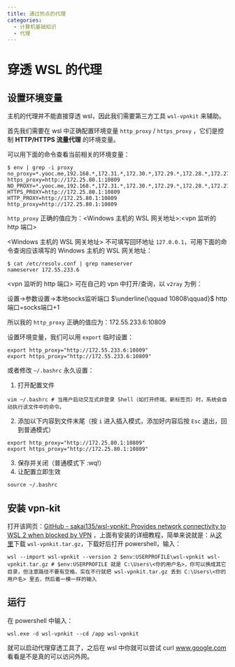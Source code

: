 ```yaml
---
title: 通过热点的代理
categories:
  - 计算机基础知识
  - 代理
---
```

# 穿透 WSL 的代理

## 设置环境变量

主机的代理并不能直接穿透 wsl，因此我们需要第三方工具 `wsl-vpnkit` 来辅助。

首先我们需要在 wsl 中正确配置环境变量 `http_proxy` / `https_proxy` ，它们是控制 **HTTP/HTTPS 流量代理** 的环境变量。

可以用下面的命令查看当前相关的环境变量：

```shell
$ env | grep -i proxy
no_proxy=*.yooc.me,192.168.*,172.31.*,172.30.*,172.29.*,172.28.*,172.27.*,172.26.*,172.25.*,172.24.*,172.23.*,172.22.*,172.21.*,172.20.*,172.19.*,172.18.*,172.17.*,172.16.*,10.*,127.*,localhost
https_proxy=http://172.25.80.1:10809
NO_PROXY=*.yooc.me,192.168.*,172.31.*,172.30.*,172.29.*,172.28.*,172.27.*,172.26.*,172.25.*,172.24.*,172.23.*,172.22.*,172.21.*,172.20.*,172.19.*,172.18.*,172.17.*,172.16.*,10.*,127.*,localhost
HTTPS_PROXY=http://172.25.80.1:10809
HTTP_PROXY=http://172.25.80.1:10809
http_proxy=http://172.25.80.1:10809
```

`http_proxy` 正确的值应为：<Windows 主机的 WSL 网关地址>:<vpn 监听的 http 端口>

<Windows 主机的 WSL 网关地址> 不可填写回环地址 `127.0.0.1`，可用下面的命令查询应该填写的 Windows 主机的 WSL 网关地址：

```shell
$ cat /etc/resolv.conf | grep nameserver
nameserver 172.55.233.6
```

<vpn 监听的 http 端口> 可在自己的 vpn 中打开/查询，以 `v2ray` 为例：

设置→参数设置→本地socks监听端口  $\underline{\qquad 10808\qquad}$  http端口=socks端口+1

所以我的 `http_proxy` 正确的值应为：172.55.233.6:10809



设置环境变量，我们可以用 `export` 临时设置：

```shell
export http_proxy="http://172.55.233.6:10809"
export https_proxy="http://172.55.233.6:10809"
```



或者修改 `~/.bashrc` 永久设置：

1. 打开配置文件

```shell
vim ~/.bashrc # 当用户启动交互式非登录 Shell（如打开终端、新标签页）时，系统会自动执行该文件中的命令。
```

2. 添加以下内容到文件末尾（按 `i` 进入插入模式，添加好内容后按 `Esc` 退出，回到普通模式）

```shell
export http_proxy="http://172.25.80.1:10809"
export https_proxy="http://172.25.80.1:10809"
```

3. 保存并关闭（普通模式下 :wq!）
4. 让配置立即生效

```shell
source ~/.bashrc
```



## 安装 vpn-kit

打开该网页：[GitHub - sakai135/wsl-vpnkit: Provides network connectivity to WSL 2 when blocked by VPN](https://github.com/sakai135/wsl-vpnkit?tab=readme-ov-file) ，上面有安装的详细教程，简单来说就是：从[这里](https://github.com/sakai135/wsl-vpnkit/releases/tag/v0.4.1)下载 `wsl-vpnkit.tar.gz`，下载好后打开 powershell，输入：

```shell
wsl --import wsl-vpnkit --version 2 $env:USERPROFILE\wsl-vpnkit wsl-vpnkit.tar.gz # $env:USERPROFILE 就是 C:\Users\<你的用户名>，你可以换成其它目录，但注意路径不要有空格，实在不行就把 wsl-vpnkit.tar.gz 丢到 C:\Users\<你的用户名> 里去，然后着一模一样的输入
```



## 运行

在 powershell 中输入：

```shell
wsl.exe -d wsl-vpnkit --cd /app wsl-vpnkit
```

就可以启动代理穿透工具了，之后在 wsl 中你就可以尝试 curl www.google.com 看看是不是真的可以访问外网。

























